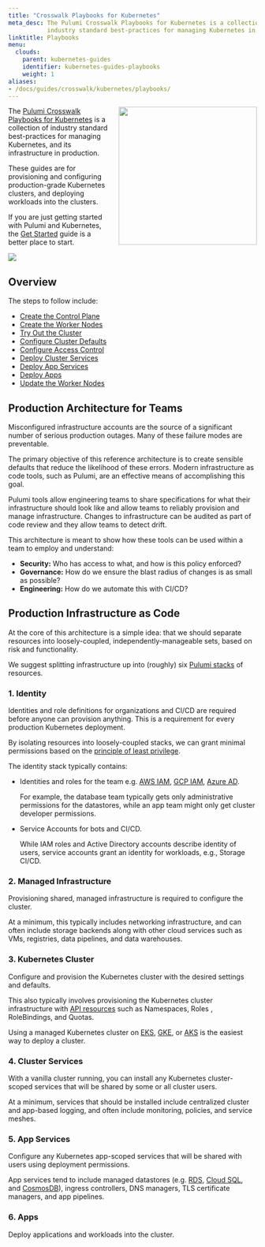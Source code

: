 ```yaml
---
title: "Crosswalk Playbooks for Kubernetes"
meta_desc: The Pulumi Crosswalk Playbooks for Kubernetes is a collection of
           industry standard best-practices for managing Kubernetes in production.
linktitle: Playbooks
menu:
  clouds:
    parent: kubernetes-guides
    identifier: kubernetes-guides-playbooks
    weight: 1
aliases:
- /docs/guides/crosswalk/kubernetes/playbooks/
---
```


<a href="./">
    <img src="/images/docs/reference/crosswalk/kubernetes/crosswalk-for-k8s.svg" align="right" width="280" style="margin: 0 0 32px 16px;">
</a>

The [Pulumi Crosswalk Playbooks for Kubernetes][cw-guides] is a collection of
industry standard best-practices for managing Kubernetes,
and its infrastructure in production.

These guides are for provisioning and configuring production-grade Kubernetes
clusters, and deploying workloads into the clusters.

If you are just getting started with Pulumi and Kubernetes, the [Get Started][k8s-get-started] guide is a better place to start.

<a href="/images/docs/quickstart/kubernetes/cake.svg">
<img src="/images/docs/quickstart/kubernetes/cake.svg">
</a>

## Overview

The steps to follow include:

* [Create the Control Plane][crosswalk-control-plane]
* [Create the Worker Nodes][crosswalk-worker-nodes]
* [Try Out the Cluster][crosswalk-try-out-the-cluster]
* [Configure Cluster Defaults][crosswalk-configure-defaults]
* [Configure Access Control][crosswalk-configure-access]
* [Deploy Cluster Services][crosswalk-cluster-svcs]
* [Deploy App Services][crosswalk-app-svcs]
* [Deploy Apps][crosswalk-apps]
* [Update the Worker Nodes][crosswalk-update-worker-nodes]

## Production Architecture for Teams

Misconfigured infrastructure accounts are the source of a significant number of serious
production outages. Many of these failure modes are preventable.

The primary objective of this reference architecture is to create sensible
defaults that reduce the likelihood of these errors. Modern infrastructure as
code tools, such as Pulumi, are an effective means of accomplishing
this goal.

Pulumi tools allow engineering teams to share specifications for what their
infrastructure should look like and allow teams to reliably provision and manage
infrastructure. Changes to infrastructure can be audited as part of
code review and they allow teams to detect drift.

This architecture is meant to show how these tools can be used within a team
to employ and understand:

* **Security:** Who has access to what, and how is this policy enforced?
* **Governance:** How do we ensure the blast radius of changes is as small as possible?
* **Engineering:**  How do we automate this with CI/CD?

## Production Infrastructure as Code

At the core of this architecture is a simple idea: that we should separate resources into
loosely-coupled, independently-manageable sets, based on risk and functionality.

We suggest splitting infrastructure up into (roughly) six [Pulumi
stacks](/docs/guides/organizing-projects-stacks) of resources.

### 1. Identity

Identities and role definitions for organizations and CI/CD are required before anyone can provision
anything. This is a requirement for every production Kubernetes deployment.

By isolating resources into loosely-coupled stacks, we
can grant minimal permissions based on the [principle of least privilege][least-privileged].

The identity stack typically contains:

* Identities and roles for the team e.g. [AWS IAM][aws-iam], [GCP IAM][gcp-iam], [Azure AD][azure-ad].

    For example, the database team typically gets only administrative permissions for the datastores, while an app team might only get cluster developer permissions.
* Service Accounts for bots and CI/CD.

    While IAM roles and Active Directory accounts describe identity of users,
    service accounts grant an identity for workloads, e.g., Storage
    CI/CD.

### 2. Managed Infrastructure

Provisioning shared, managed infrastructure is required to configure the
cluster.

At a minimum, this typically includes networking infrastructure,
and can often include storage backends along with other cloud services such as
VMs, registries, data pipelines, and data warehouses.

### 3. Kubernetes Cluster

Configure and provision the Kubernetes cluster with the desired settings and defaults.

This also typically involves provisioning the Kubernetes cluster infrastructure
with [API resources][k8s-api-resources] such as Namespaces, Roles , RoleBindings, and Quotas.

Using a managed Kubernetes cluster on [EKS][eks], [GKE][gke], or [AKS][aks] is
the easiest way to deploy a cluster.

### 4. Cluster Services

With a vanilla cluster running, you can install any Kubernetes cluster-scoped
services that will be shared by some or all cluster users.

At a minimum, services that should be installed include centralized cluster and app-based logging, and often
include monitoring, policies, and service meshes.

### 5. App Services

Configure any Kubernetes app-scoped services that will be shared
with users using deployment permissions.

App services tend to include managed datastores (e.g. [RDS][aws-rds],
[Cloud SQL][cloud-sql], and [CosmosDB][cosmos-db]), ingress controllers,
DNS managers, TLS certificate managers, and app pipelines.

### 6. Apps

Deploy applications and workloads into the cluster.

<!-- markdownlint-disable url -->
[aws-iam]: https://aws.amazon.com/iam/
[gcp-iam]: https://cloud.google.com/iam/
[azure-ad]: https://azure.microsoft.com/en-us/services/active-directory/
[eks]: https://aws.amazon.com/eks/
[gke]: https://cloud.google.com/kubernetes-engine/
[aks]: https://docs.microsoft.com/en-us/azure/aks/
[aws-rds]: https://aws.amazon.com/rds
[cloud-sql]: https://cloud.google.com/sql/
[cosmos-db]: https://azure.microsoft.com/en-us/services/cosmos-db/
[k8s-get-started]: /docs/clouds/kubernetes/get-started/
[k8s-api-resources]: https://kubernetes.io/docs/reference/kubernetes-api/
[aws-sqs]: https://aws.amazon.com/sqs/
[crosswalk-control-plane]: /docs/clouds/kubernetes/guides/control-plane/
[crosswalk-worker-nodes]: /docs/clouds/kubernetes/guides/worker-nodes/
[crosswalk-try-out-the-cluster]: /docs/clouds/kubernetes/guides/try-out-the-cluster/
[crosswalk-configure-defaults]: /docs/clouds/kubernetes/guides/configure-defaults/
[crosswalk-configure-access]: /docs/clouds/kubernetes/guides/configure-access-control/
[crosswalk-cluster-svcs]: /docs/clouds/kubernetes/guides/cluster-services/
[crosswalk-app-svcs]: /docs/clouds/kubernetes/guides/app-services/
[crosswalk-apps]: /docs/clouds/kubernetes/guides/apps/
[crosswalk-update-worker-nodes]: /docs/clouds/kubernetes/guides/update-worker-nodes/
[least-privileged]: https://en.wikipedia.org/wiki/Principle_of_least_privilege
[cw-guides]: /docs/clouds/kubernetes/guides/playbooks/
<!-- markdownlint-enable url -->

